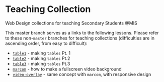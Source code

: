 # Teaching Collection
Web Design collections for teaching Secondary Students @MIS

This master branch serves as a links to the following lessons. Please refer to these non-`master` branches for teaching collections (difficulties are in ascending order, from easy to difficult):

- [`table1`](https://github.com/jaeyson/teaching-collection/tree/table1) - making `tables` Pt. 1
- [`table2`](https://github.com/jaeyson/teaching-collection/tree/table2) - making `tables` Pt.2
- [`table3`](https://github.com/jaeyson/teaching-collection/tree/table3) - making `tables` Pt.3
- [`marcom`](https://github.com/jaeyson/teaching-collection/tree/marcom) - how to make a fullscreen video background
- [`video-overlay`](https://github.com/jaeyson/teaching-collection/tree/video-overlay) - same concept with `marcom`, with responsive design
